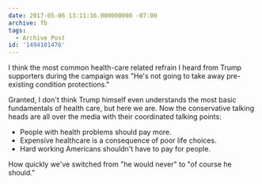 ```yaml
---
date: 2017-05-06 13:11:16.000000000 -07:00
archive: fb
tags: 
  - Archive Post
id: '1494101476'
---
```


I think the most common health-care related refrain I heard from Trump supporters during the campaign was "He's not going to take away pre-existing condition protections."

Granted, I don't think Trump himself even understands the most basic fundamentals of health care, but here we are. Now the conservative talking heads are all over the media with their coordinated talking points:

- People with health problems should pay more.
- Expensive healthcare is a consequence of poor life choices.
- Hard working Americans shouldn't have to pay for people.

How quickly we've switched from "he would never" to "of course he should."
